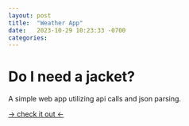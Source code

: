 ```yaml
---
layout: post
title:  "Weather App"
date:   2023-10-29 10:23:33 -0700
categories: 
---
```

# Do I need a jacket?

A simple web app utilizing api calls and json parsing.

[-> check it out <-][weather-app]



[weather-app]: https://codepen.io/aaronhalstonlee/full/jYoRPG